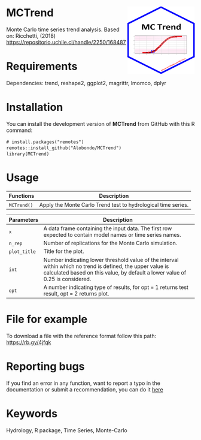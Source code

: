 # MCTrend <img src="man/figures/MC_Trend_logo.png" align="right" width="180px" height="180px" />
Monte Carlo time series trend analysis.
Based on: Ricchetti, (2018) <https://repositorio.uchile.cl/handle/2250/168487>

# Requirements
Dependencies:
  trend, reshape2, ggplot2, magrittr, lmomco, dplyr

# Installation
You can install the development version of **MCTrend** from GitHub with this R command:
```
# install.packages("remotes")
remotes::install_github("Alobondo/MCTrend")
library(MCTrend)
```

# Usage
Functions | Description |
--- | --- |
```MCTrend()``` | Apply the Monte Carlo Trend test to hydrological time series. |

Parameters | Description |
--- | --- |
```x``` | A data frame containing the input data. The first row expected to contain model names or time series names. |
```n_rep``` | Number of replications for the Monte Carlo simulation. |
```plot_title``` | Title for the plot. |
```int``` | Number indicating lower threshold value of the interval within which no trend is defined, the upper value is calculated based on this value, by default a lower value of 0.25 is considered. |
```opt``` | A number indicating type of results, for opt = 1 returns test result, opt = 2 returns plot. |

# File for example
To download a file with the reference format follow this path: https://rb.gy/4jfqk

# Reporting bugs
If you find an error in any function, want to report a typo in the documentation or submit a recommendation, you can do it [here](https://github.com/Alobondo/MCTrend/issues)

# Keywords
Hydrology, R package, Time Series, Monte-Carlo
